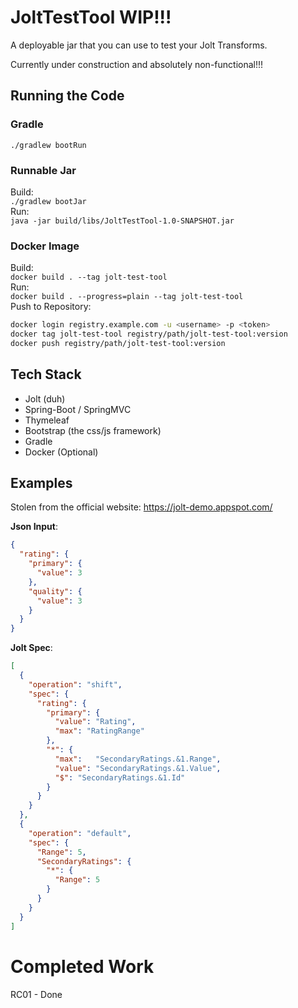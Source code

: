 # JoltTestTool WIP!!!
A deployable jar that you can use to test your Jolt Transforms.

Currently under construction and absolutely non-functional!!!

## Running the Code
### Gradle
`./gradlew bootRun`
### Runnable Jar
Build:  
`./gradlew bootJar`  
Run:  
`java -jar build/libs/JoltTestTool-1.0-SNAPSHOT.jar`

### Docker Image
Build:  
`docker build . --tag jolt-test-tool`  
Run:  
`docker build . --progress=plain --tag jolt-test-tool`  
Push to Repository:  
```bash
docker login registry.example.com -u <username> -p <token>
docker tag jolt-test-tool registry/path/jolt-test-tool:version
docker push registry/path/jolt-test-tool:version
```

## Tech Stack
- Jolt (duh)
- Spring-Boot / SpringMVC
- Thymeleaf
- Bootstrap (the css/js framework)
- Gradle
- Docker (Optional)

## Examples
Stolen from the official website: https://jolt-demo.appspot.com/

**Json Input**:  
```JSON
{
  "rating": {
    "primary": {
      "value": 3
    },
    "quality": {
      "value": 3
    }
  }
}
```

**Jolt Spec**:
```JSON
[
  {
    "operation": "shift",
    "spec": {
      "rating": {
        "primary": {
          "value": "Rating",
          "max": "RatingRange"
        },
        "*": {
          "max":   "SecondaryRatings.&1.Range",
          "value": "SecondaryRatings.&1.Value",
          "$": "SecondaryRatings.&1.Id"
        }
      }
    }
  },
  {
    "operation": "default",
    "spec": {
      "Range": 5,
      "SecondaryRatings": {
        "*": {
          "Range": 5
        }
      }
    }
  }
]
```
# Completed Work
RC01 - Done

